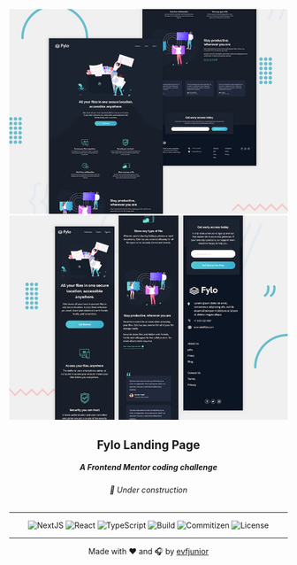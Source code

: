 <div align="center">
  <img src=".github/assets/desktop-preview.jpg" alt="A preview of the Fylo landing page on desktop">

  <br />

  <img src=".github/assets/mobile-preview.jpg" alt="A preview of the Fylo landing page on mobile">

## Fylo Landing Page

##### A Frontend Mentor coding challenge

###### 🚧 Under construction

</div>

<hr>

<div align="center">

![NextJS](https://img.shields.io/github/package-json/dependency-version/evfjunior/fylo-landing-page/next?color=212121&logo=Next.js&style=for-the-badge)
![React](https://img.shields.io/github/package-json/dependency-version/evfjunior/fylo-landing-page/react?color=61dbfb&logo=React&style=for-the-badge)
![TypeScript](https://img.shields.io/github/package-json/dependency-version/evfjunior/fylo-landing-page/dev/typescript/main?color=007acc&logo=Typescript&style=for-the-badge)
![Build](https://img.shields.io/github/workflow/status/evfjunior/fylo-landing-page/ci?style=for-the-badge&logo=Github)
![Commitizen](https://img.shields.io/badge/commitizen-friendly-brightgreen?style=for-the-badge&logo=)
![License](https://img.shields.io/github/license/evfjunior/fylo-landing-page?style=for-the-badge)

</div>

<hr>

<div align="center">

Made with ❤️ and 🎧 by [evfjunior](https://github.com/evfjunior)

</div>
